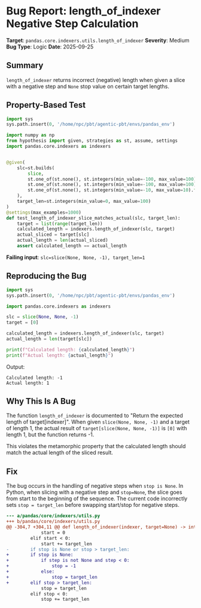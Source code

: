 # Bug Report: length_of_indexer Negative Step Calculation

**Target**: `pandas.core.indexers.utils.length_of_indexer`
**Severity**: Medium
**Bug Type**: Logic
**Date**: 2025-09-25

## Summary

`length_of_indexer` returns incorrect (negative) length when given a slice with a negative step and `None` stop value on certain target lengths.

## Property-Based Test

```python
import sys
sys.path.insert(0, '/home/npc/pbt/agentic-pbt/envs/pandas_env')

import numpy as np
from hypothesis import given, strategies as st, assume, settings
import pandas.core.indexers as indexers


@given(
    slc=st.builds(
        slice,
        st.one_of(st.none(), st.integers(min_value=-100, max_value=100)),
        st.one_of(st.none(), st.integers(min_value=-100, max_value=100)),
        st.one_of(st.none(), st.integers(min_value=-10, max_value=10).filter(lambda x: x != 0))
    ),
    target_len=st.integers(min_value=0, max_value=100)
)
@settings(max_examples=1000)
def test_length_of_indexer_slice_matches_actual(slc, target_len):
    target = list(range(target_len))
    calculated_length = indexers.length_of_indexer(slc, target)
    actual_sliced = target[slc]
    actual_length = len(actual_sliced)
    assert calculated_length == actual_length
```

**Failing input**: `slc=slice(None, None, -1), target_len=1`

## Reproducing the Bug

```python
import sys
sys.path.insert(0, '/home/npc/pbt/agentic-pbt/envs/pandas_env')

import pandas.core.indexers as indexers

slc = slice(None, None, -1)
target = [0]

calculated_length = indexers.length_of_indexer(slc, target)
actual_length = len(target[slc])

print(f"Calculated length: {calculated_length}")
print(f"Actual length: {actual_length}")
```

Output:
```
Calculated length: -1
Actual length: 1
```

## Why This Is A Bug

The function `length_of_indexer` is documented to "Return the expected length of target[indexer]". When given `slice(None, None, -1)` and a target of length 1, the actual result of `target[slice(None, None, -1)]` is `[0]` with length 1, but the function returns -1.

This violates the metamorphic property that the calculated length should match the actual length of the sliced result.

## Fix

The bug occurs in the handling of negative steps when `stop is None`. In Python, when slicing with a negative step and `stop=None`, the slice goes from start to the beginning of the sequence. The current code incorrectly sets `stop = target_len` before swapping start/stop for negative steps.

```diff
--- a/pandas/core/indexers/utils.py
+++ b/pandas/core/indexers/utils.py
@@ -304,7 +304,11 @@ def length_of_indexer(indexer, target=None) -> int:
             start = 0
         elif start < 0:
             start += target_len
-        if stop is None or stop > target_len:
+        if stop is None:
+            if step is not None and step < 0:
+                stop = -1
+            else:
+                stop = target_len
+        elif stop > target_len:
             stop = target_len
         elif stop < 0:
             stop += target_len
```